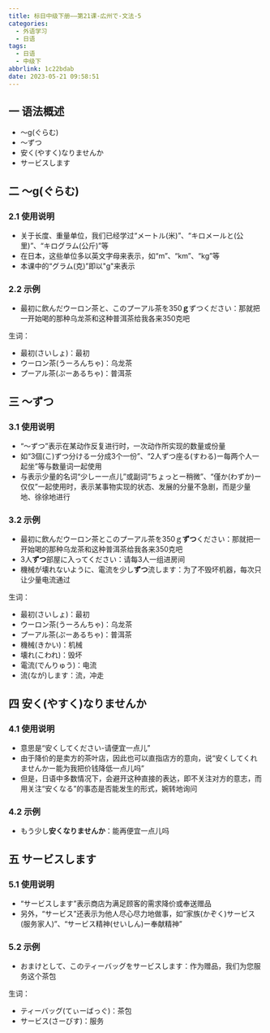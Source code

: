```yaml
---
title: 标日中级下册——第21课-広州で-文法-5
categories:
  - 外语学习
  - 日语
tags:
  - 日语
  - 中级下
abbrlink: 1c22bdab
date: 2023-05-21 09:58:51
---
```

## 一 语法概述

* ～g(ぐらむ)
* ～ずつ
* 安く(やすく)なりませんか
* サービスします

<!--more-->

## 二 ～g(ぐらむ)

### 2.1 使用说明

* 关于长度、重量单位，我们已经学过“メートル(米)”、“キロメールと(公里)”、“キログラム(公斤)”等
* 在日本，这些单位多以英文字母来表示，如“m”、“km”、“kg”等
* 本课中的“グラム(克)”即以"g"来表示

### 2.2 示例

* 最初に飲んだウーロン茶と、このプーアル茶を350**ｇ**ずつください：那就把一开始喝的那种乌龙茶和这种普洱茶给我各来350克吧

生词：

* 最初(さいしょ)：最初
* ウーロン茶(うーろんちゃ)：乌龙茶
* プーアル茶(ぷーあるちゃ)：普洱茶

## 三 ～ずつ

### 3.1 使用说明

* “～ずつ”表示在某动作反复进行时，一次动作所实现的数量或份量
* 如“3個(こ)ずつ分けるー分成3个一份”、“2人ずつ座る(すわる)ー每两个人一起坐”等与数量词一起使用
* 与表示少量的名词“少しー一点儿”或副词“ちょっとー稍微”、“僅か(わずか)ー仅仅”一起使用时，表示某事物实现的状态、发展的分量不急剧，而是少量地、徐徐地进行

### 3.2 示例

* 最初に飲んだウーロン茶とこのプーアル茶を350ｇ**ずつ**ください：那就把一开始喝的那种乌龙茶和这种普洱茶给我各来350克吧
* 3人**ずつ**部屋に入ってください：请每3人一组进房间
* 機械が壊れないように、電流を少し**ずつ**流します：为了不毁坏机器，每次只让少量电流通过

生词：

* 最初(さいしょ)：最初
* ウーロン茶(うーろんちゃ)：乌龙茶
* プーアル茶(ぷーあるちゃ)：普洱茶
* 機械(きかい)：机械
* 壊れ(こわれ)：毁坏
* 電流(でんりゅう)：电流
* 流(なが)します：流，冲走

## 四 安く(やすく)なりませんか

### 4.1 使用说明

* 意思是“安くしてください-请便宜一点儿”
* 由于降价的是卖方的茶叶店，因此也可以直指店方的意向，说“安くしてくれませんかー能为我把价钱降低一点儿吗”
* 但是，日语中多数情况下，会避开这种直接的表达，即不关注对方的意志，而用关注“安くなる”的事态是否能发生的形式，婉转地询问

### 4.2 示例

* もう少し**安くなりませんか**：能再便宜一点儿吗

## 五 サービスします

### 5.1 使用说明

* “サービスします”表示商店为满足顾客的需求降价或奉送赠品
* 另外，“サービス”还表示为他人尽心尽力地做事，如“家族(かぞく)サービス(服务家人)”、“サービス精神(せいしん)ー奉献精神”

### 5.2 示例

* おまけとして、このティーバッグをサービスします：作为赠品，我们为您服务这个茶包

生词：

* ティーバッグ(てぃーばっぐ)：茶包
* サービス(さーびす)：服务